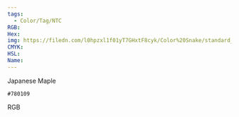 ```yaml
---
tags:
  - Color/Tag/NTC
RGB:
Hex:
img: https://filedn.com/l0hpzxl1f01yT7GHxtF8cyk/Color%20Snake/standard_csv_to_svg/780109.svg
CMYK:
HSL:
Name:
---
```

Japanese Maple
```palette
#780109
```
RGB
